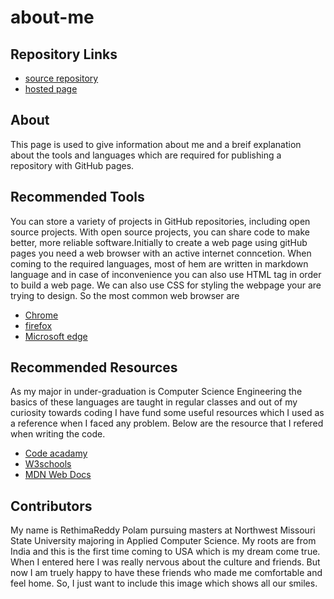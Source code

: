 # about-me
## Repository Links
- [source repository](https://github.com/Rethima-Reddy/about-me)
- [hosted page](https://rethima-reddy.github.io/about-me/index.html)

## About
This page is used to give information about me and a breif explanation about the tools and languages which are required for publishing a repository with GitHub pages.

## Recommended Tools
You can store a variety of projects in GitHub repositories, including open source projects. With open source projects, you can share code to make better, more reliable software.Initially to create a web page using gitHub pages you need a web browser with an active internet conncetion. When coming to the required  languages, most of hem are written in markdown language and in case of inconvenience  you can also use HTML tag in order to build a web page. We can also use CSS for styling the webpage your are trying to design.
So the most common web browser are
- [Chrome](https://www.google.com/chrome/)
- [firefox](https://www.mozilla.org/en-US/firefox/)
- [Microsoft edge](https://www.microsoft.com/en-us/windows/microsoft-edge)

## Recommended Resources
As my major in under-graduation is Computer Science Engineering the basics of these languages are taught in regular classes and out of my curiosity towards coding I have fund some useful resources which I used as a reference when I faced any problem. Below are the resource that I refered when writing the code. 
- [Code acadamy](https://www.codecademy.com/learn/paths/web-development)
- [W3schools](https://www.w3schools.com)
- [MDN Web Docs](https://developer.mozilla.org/en-US/)

## Contributors
My name is RethimaReddy Polam pursuing masters at Northwest Missouri State University majoring in Applied Computer Science. My roots are from India and this is the first time coming to USA which is my dream come true. When I entered here I was really nervous about the culture and friends. But now I am truely happy to have these friends who made me comfortable and feel home. So, I just want to include this image which shows all our smiles.


